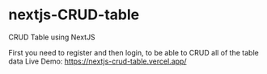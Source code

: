 # nextjs-CRUD-table
CRUD Table using NextJS

First you need to register and then login, to be able to CRUD all of the table data
Live Demo: https://nextjs-crud-table.vercel.app/
